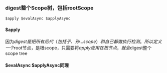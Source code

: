 ### digest整个Scope树，包括rootScope
`$apply $evalAsync $applyAsync`

#### $apply
因为$digest是把所有后代（包括子、孙...scope）和自己都做执行检测。
所以定义一个$root节点，是根scope，只需要将$apply应用在根节点，就会$digest整个scope tree
 
#### $evalAsync $applyAsync同理